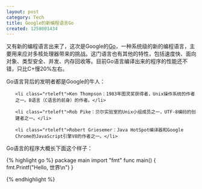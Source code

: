 ```yaml
---
layout: post
category: Tech
title: Google的新编程语言Go
created: 1258001434
---
```

<p class="rteleft">又有新的编程语言出来了，这次是Google的<a href="http://www.golang.org/">Go</a>，一种系统级的新的编程语言，主要用来应对多核处理器带来的挑战。这门语言也有其他的特性，包括速度快、面向对象、类型安全、并发、内存回收等。目前Go语言编译出来的程序的性能还不错，只比C+慢20%左右。</p>


<p class="rteleft">Go语言背后的发明者都是Google的牛人：</p>

<ul>

    <li class="rteleft">Ken Thompson：1983年图灵奖获得者，Unix操作系统的作者之一。B语言（C语言的前身）的作者。</li>

    <li class="rteleft">Rob Pike：贝尔实验室的Unix小组成员之一，UTF-8编码的创建者之一。</li>

    <li class="rteleft">Robert Griesemer：Java HotSpot编译器和Google Chrome的JavaScript引擎V8的作者之一。</li>

</ul>


<p class="rteleft">Go语言的程序大概长下面这个样子：</p>


{% highlight go %}
package main
import "fmt"
func main() {
  fmt.Printf("Hello, 世界\n")
}

{% endhighlight %}
